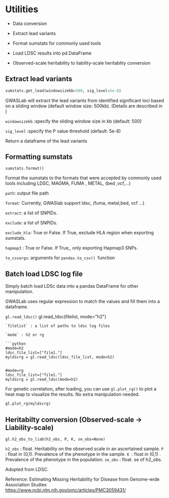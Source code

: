 # Utilities

- Data conversion

- Extract lead variants

- Format sumstats for commonly used tools

- Load LDSC results into pd.DataFrame

- Observed-scale heritability to liability-scale heritablity conversion

## Extract lead variants

```python
sumstats.get_lead(windowsizekb=500, sig_level=5e-8)
```

GWASLab will extract the lead variants from identified significant loci based on a sliding window (default window size: 500kb). (Details are described in )

`windowsizekb` :specify the sliding window size in kb (default: 500)

`sig_level` :specify the P value threshold (default: 5e-8)

Return a dataframe of the lead variants

## 

## Formatting sumstats

```
sumstats.format()
```

Format the sumstats to the formats that were accepted by commonly used tools including LDSC,  MAGMA, FUMA , METAL, (bed ,vcf,...) 

`path`: output file path

`format`: Currently, GWASlab support ldsc,   (fuma, metal,bed, vcf ...)  

`extract`: a list of SNPIDs. 

`exclude`: a list of SNPIDs.

`exclude_hla`: True or False. If True, exclude HLA region when exporting sumstats.

`hapmap3` : True or False. If True,, only exporting Hapmap3 SNPs.

`to_csvargs`: arguments for `pandas.to_csv() `function

## 

## Batch load LDSC log file

Simply batch load LDSc data into a pandas DataFrame for other manipulation.

GWASLab uses regular expression to match the values and fill them into a dataframe.

```gl.read_ldsc()```
gl.read_ldsc(filelist, mode="h2")

```
`filelist` : a list of paths to ldsc log files

`mode` : h2 or rg 

```python
#mode=h2
ldsc_file_list=["file1."]
myldscrg = gl.read_ldsc(ldsc_file_list, mode=h2)


#mode=rg
ldsc_file_list=["file1."]
myldscrg = gl.read_ldsc(mode=h2)
```

For genetic correlation, after loading, you can use `gl.plot_rg()`  to plot a heat map to visualize the results. No extra manipulation needed.

```python
gl.plot_rg(myldscrg)
```

## Heritabilty conversion (Observed-scale -> Liability-scale)

```
gl.h2_obs_to_liab(h2_obs, P, K, se_obs=None)
```

`h2_obs` : float. Heritability on the observed scale in an ascertained sample. 
`P `: float in (0,1).  Prevalence of the phenotype in the sample. 
`K `: float in (0,1) . Prevalence of the phenotype in the population. 
`se_obs` : float. se of h2_obs.

Adopted from LDSC.  

Reference: Estimating Missing Heritability for Disease from Genome-wide Association Studies  https://www.ncbi.nlm.nih.gov/pmc/articles/PMC3059431/ 
